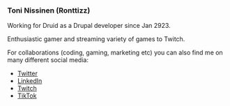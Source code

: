 ### Toni Nissinen (Ronttizz)

Working for Druid as a Drupal developer since Jan 2923.

Enthusiastic gamer and streaming variety of games to Twitch.

For collaborations (coding, gaming, marketing etc) you can also find me on many different social media:

- [Twitter](https://www.twitter.com/ronttizz)
- [LinkedIn](https://www.linkedin.com/in/toni-nissinen/)
- [Twitch](https://www.twitch.tv/ronttizz)
- [TikTok](https://www.tiktok.com/@ronttizz.official)
